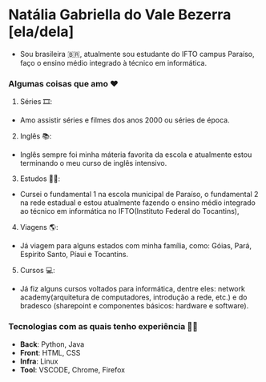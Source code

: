 # Natália Gabriella do Vale Bezerra [ela/dela]<h>
* Sou brasileira 🇧🇷, atualmente sou estudante do IFTO campus Paraíso, faço o ensino médio integrado à técnico em informática.

### Algumas coisas que amo ❤️<h> 
1. Séries 🎞️:
* Amo assistir séries e filmes dos anos 2000 ou séries de época.
2. Inglês 📚:
* Inglês sempre foi minha máteria favorita da escola e atualmente estou terminando o meu curso de inglês intensivo.
3. Estudos 👨‍🏫:
* Cursei o fundamental 1 na escola municipal de Paraíso, o fundamental 2 na rede estadual e estou atualmente fazendo o ensino médio integrado ao técnico em informática no IFTO(Instituto Federal do Tocantins),
4. Viagens 🌎: 
* Já viagem para alguns estados com minha família, como: Góias, Pará, Espirito Santo, Píaui e Tocantins.
5. Cursos 💻:
* Já fiz alguns cursos voltados para informática, dentre eles: network academy(arquitetura de computadores, introdução a rede, etc.) e do bradesco (sharepoint e componentes básicos: hardware e software).

### Tecnologias com as quais tenho experiência 👨‍💻<h>
* __Back__: Python, Java
* __Front__: HTML, CSS
* __Infra__: Linux
* __Tool__: VSCODE, Chrome, Firefox




